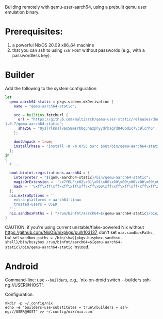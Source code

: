 Building remotely with qemu-user-aarch64,
using a prebuilt qemu user emulation binary.

# Prerequisites:
1. a powerful NixOS 20.09 x86_64 machine
2. that you can ssh to using `ssh HOST` without passwords (e.g., with a passwordless key).

# Builder

Add the following to the system configuration:

``` nix
let
  qemu-aarch64-static = pkgs.stdenv.mkDerivation {
    name = "qemu-aarch64-static";

    src = builtins.fetchurl {
      url = "https://github.com/multiarch/qemu-user-static/releases/download/v5.
1.0-7/qemu-aarch64-static";
      sha256 = "0yzlrlknslvas58msrbbq3hazphyydrbaqrd840bd1c7vc9lcrh6";
    };

    dontUnpack = true;
    installPhase = "install -D -m 0755 $src $out/bin/qemu-aarch64-static";
  };
in
{
  # ...

  boot.binfmt.registrations.aarch64 = {
    interpreter = "${qemu-aarch64-static}/bin/qemu-aarch64-static";
    magicOrExtension = ''\x7fELF\x02\x01\x01\x00\x00\x00\x00\x00\x00\x00\x00\x00\x02\x00\xb7\x00'';
    mask = ''\xff\xff\xff\xff\xff\xff\xff\x00\xff\xff\xff\xff\xff\xff\x00\xff\xfe\xff\xff\xff'';
  };
  nix.extraOptions = ''
    extra-platforms = aarch64-linux
    trusted-users = USER
  '';
  nix.sandboxPaths = [ "/run/binfmt/aarch64=${qemu-aarch64-static}/bin/qemu-aarch64-static" ];
}
```

CAUTION: if you're using current unstable/flake-powered Nix without https://github.com/NixOS/nixpkgs/pull/103137,
don't set `nix.sandboxPaths`, but set
`sandbox-paths = /bin/sh=${pkgs.busybox-sandbox-shell}/bin/busybox /run/binfmt/aarch64=${qemu-aarch64-static}/bin/qemu-aarch64-static` instead.

# Android

Command-line: use `--builders`, e.g.,  `nix-on-droid switch --builders ssh-ng://USER@HOST'.

Configuration:

```
mkdir -p ~/.config/nix
echo -e "builders-use-substitutes = true\nbuilders = ssh-ng://USER@HOST" >> ~/.config/nix/nix.conf
```